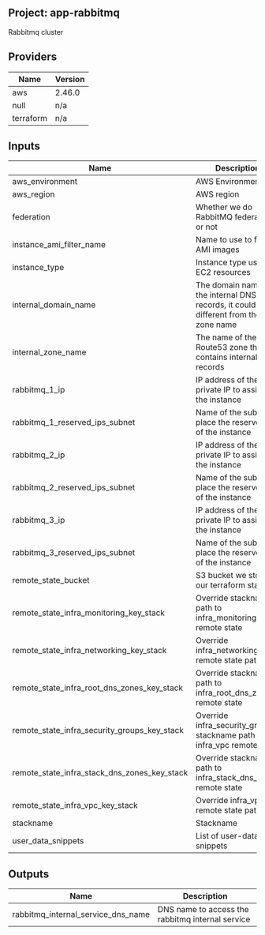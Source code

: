 ## Project: app-rabbitmq

Rabbitmq cluster

## Providers

| Name | Version |
|------|---------|
| aws | 2.46.0 |
| null | n/a |
| terraform | n/a |

## Inputs

| Name | Description | Type | Default | Required |
|------|-------------|------|---------|:-----:|
| aws\_environment | AWS Environment | `string` | n/a | yes |
| aws\_region | AWS region | `string` | `"eu-west-1"` | no |
| federation | Whether we do RabbitMQ federation or not | `string` | `"false"` | no |
| instance\_ami\_filter\_name | Name to use to find AMI images | `string` | `""` | no |
| instance\_type | Instance type used for EC2 resources | `string` | `"t2.medium"` | no |
| internal\_domain\_name | The domain name of the internal DNS records, it could be different from the zone name | `string` | n/a | yes |
| internal\_zone\_name | The name of the Route53 zone that contains internal records | `string` | n/a | yes |
| rabbitmq\_1\_ip | IP address of the private IP to assign to the instance | `string` | `""` | no |
| rabbitmq\_1\_reserved\_ips\_subnet | Name of the subnet to place the reserved IP of the instance | `string` | `""` | no |
| rabbitmq\_2\_ip | IP address of the private IP to assign to the instance | `string` | `""` | no |
| rabbitmq\_2\_reserved\_ips\_subnet | Name of the subnet to place the reserved IP of the instance | `string` | `""` | no |
| rabbitmq\_3\_ip | IP address of the private IP to assign to the instance | `string` | `""` | no |
| rabbitmq\_3\_reserved\_ips\_subnet | Name of the subnet to place the reserved IP of the instance | `string` | `""` | no |
| remote\_state\_bucket | S3 bucket we store our terraform state in | `string` | n/a | yes |
| remote\_state\_infra\_monitoring\_key\_stack | Override stackname path to infra\_monitoring remote state | `string` | `""` | no |
| remote\_state\_infra\_networking\_key\_stack | Override infra\_networking remote state path | `string` | `""` | no |
| remote\_state\_infra\_root\_dns\_zones\_key\_stack | Override stackname path to infra\_root\_dns\_zones remote state | `string` | `""` | no |
| remote\_state\_infra\_security\_groups\_key\_stack | Override infra\_security\_groups stackname path to infra\_vpc remote state | `string` | `""` | no |
| remote\_state\_infra\_stack\_dns\_zones\_key\_stack | Override stackname path to infra\_stack\_dns\_zones remote state | `string` | `""` | no |
| remote\_state\_infra\_vpc\_key\_stack | Override infra\_vpc remote state path | `string` | `""` | no |
| stackname | Stackname | `string` | n/a | yes |
| user\_data\_snippets | List of user-data snippets | `list` | n/a | yes |

## Outputs

| Name | Description |
|------|-------------|
| rabbitmq\_internal\_service\_dns\_name | DNS name to access the rabbitmq internal service |

